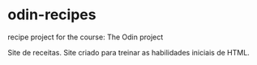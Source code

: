 # odin-recipes
recipe project for the course: The Odin project

Site de receitas.
Site criado para treinar as habilidades iniciais de HTML. 
